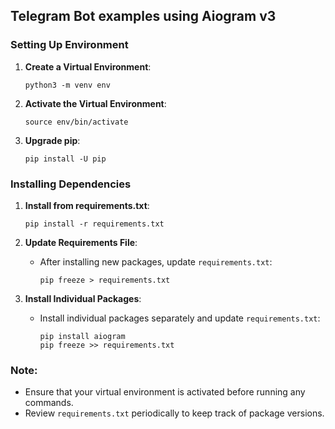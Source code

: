 ## Telegram Bot examples using Aiogram v3

### Setting Up Environment

1. **Create a Virtual Environment**:
    ```shell
    python3 -m venv env 
    ```
   
2. **Activate the Virtual Environment**:
    ```shell
    source env/bin/activate 
    ```

3. **Upgrade pip**:
    ```shell
    pip install -U pip
    ```

### Installing Dependencies

1. **Install from requirements.txt**:
    ```shell
    pip install -r requirements.txt 
    ```

2. **Update Requirements File**:
    - After installing new packages, update `requirements.txt`:
        ```shell
        pip freeze > requirements.txt 
        ```

3. **Install Individual Packages**:
    - Install individual packages separately and update `requirements.txt`:
        ```shell
        pip install aiogram
        pip freeze >> requirements.txt 
        ```

### Note:
- Ensure that your virtual environment is activated before running any commands.
- Review `requirements.txt` periodically to keep track of package versions.
